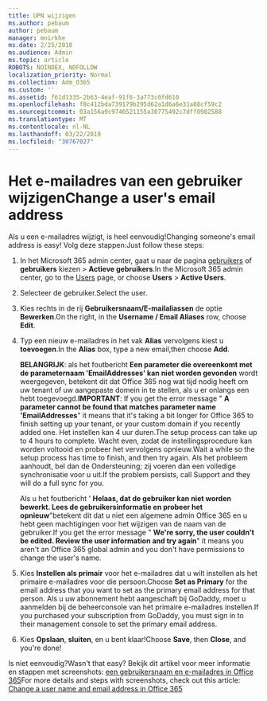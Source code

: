 ```yaml
---
title: UPN wijzigen
ms.author: pebaum
author: pebaum
manager: mnirkhe
ms.date: 2/25/2018
ms.audience: Admin
ms.topic: article
ROBOTS: NOINDEX, NOFOLLOW
localization_priority: Normal
ms.collection: Adm_O365
ms.custom: ''
ms.assetid: f61d1335-2b63-4eaf-91f6-3a773c0fd610
ms.openlocfilehash: f8c412bda739179b295d62a1d6a6e31a88cf59c2
ms.sourcegitcommit: 03a156a9c9740521155a30775492c7dff0982588
ms.translationtype: MT
ms.contentlocale: nl-NL
ms.lasthandoff: 03/22/2019
ms.locfileid: "30767027"
---
```

# <a name="change-a-users-email-address"></a><span data-ttu-id="22401-102">Het e-mailadres van een gebruiker wijzigen</span><span class="sxs-lookup"><span data-stu-id="22401-102">Change a user's email address</span></span>

<span data-ttu-id="22401-103">Als u een e-mailadres wijzigt, is heel eenvoudig!</span><span class="sxs-lookup"><span data-stu-id="22401-103">Changing someone's email address is easy!</span></span> <span data-ttu-id="22401-104">Volg deze stappen:</span><span class="sxs-lookup"><span data-stu-id="22401-104">Just follow these steps:</span></span>
  
1. <span data-ttu-id="22401-105">In het Microsoft 365 admin center, gaat u naar de pagina [gebruikers](https://go.microsoft.com/fwlink/p/?linkid=834822) of **gebruikers** kiezen \> **Actieve gebruikers**.</span><span class="sxs-lookup"><span data-stu-id="22401-105">In the Microsoft 365 admin center, go to the [Users](https://go.microsoft.com/fwlink/p/?linkid=834822) page, or choose **Users** \> **Active Users**.</span></span>
    
2. <span data-ttu-id="22401-106">Selecteer de gebruiker.</span><span class="sxs-lookup"><span data-stu-id="22401-106">Select the user.</span></span>
    
3. <span data-ttu-id="22401-107">Kies rechts in de rij **Gebruikersnaam/E-mailaliassen** de optie **Bewerken**.</span><span class="sxs-lookup"><span data-stu-id="22401-107">On the right, in the **Username / Email Aliases** row, choose **Edit**.</span></span>
    
4. <span data-ttu-id="22401-108">Typ een nieuw e-mailadres in het vak **Alias** vervolgens kiest u **toevoegen**.</span><span class="sxs-lookup"><span data-stu-id="22401-108">In the **Alias** box, type a new email,then choose **Add**.</span></span>
    
    <span data-ttu-id="22401-109">**BELANGRIJK**: als het foutbericht **Een parameter die overeenkomt met de parameternaam 'EmailAddresses' kan niet worden gevonden** wordt weergegeven, betekent dit dat Office 365 nog wat tijd nodig heeft om uw tenant of uw aangepaste domein in te stellen, als u er onlangs een hebt toegevoegd.</span><span class="sxs-lookup"><span data-stu-id="22401-109">**IMPORTANT**: If you get the error message " **A parameter cannot be found that matches parameter name 'EmailAddresses**" it means that it's taking a bit longer for Office 365 to finish setting up your tenant, or your custom domain if you recently added one.</span></span> <span data-ttu-id="22401-110">Het instellen kan 4 uur duren.</span><span class="sxs-lookup"><span data-stu-id="22401-110">The setup process can take up to 4 hours to complete.</span></span> <span data-ttu-id="22401-111">Wacht even, zodat de instellingsprocedure kan worden voltooid en probeer het vervolgens opnieuw.</span><span class="sxs-lookup"><span data-stu-id="22401-111">Wait a while so the setup process has time to finish, and then try again.</span></span> <span data-ttu-id="22401-112">Als het probleem aanhoudt, bel dan de Ondersteuning; zij voeren dan een volledige synchronisatie voor u uit.</span><span class="sxs-lookup"><span data-stu-id="22401-112">If the problem persists, call Support and they will do a full sync for you.</span></span>
    
    <span data-ttu-id="22401-113">Als u het foutbericht ' **Helaas, dat de gebruiker kan niet worden bewerkt. Lees de gebruikersinformatie en probeer het opnieuw**"betekent dit dat u niet een algemene admin Office 365 en u hebt geen machtigingen voor het wijzigen van de naam van de gebruiker.</span><span class="sxs-lookup"><span data-stu-id="22401-113">If you get the error message " **We're sorry, the user couldn't be edited. Review the user information and try again**" it means you aren't an Office 365 global admin and you don't have permissions to change the user's name.</span></span>
    
5. <span data-ttu-id="22401-114">Kies **Instellen als primair** voor het e-mailadres dat u wilt instellen als het primaire e-mailadres voor die persoon.</span><span class="sxs-lookup"><span data-stu-id="22401-114">Choose **Set as Primary** for the email address that you want to set as the primary email address for that person.</span></span> <span data-ttu-id="22401-115">Als u uw abonnement hebt aangeschaft bij GoDaddy, moet u aanmelden bij de beheerconsole van het primaire e-mailadres instellen.</span><span class="sxs-lookup"><span data-stu-id="22401-115">If you purchased your subscription from GoDaddy, you must sign in to their management console to set the primary email address.</span></span> 
    
6. <span data-ttu-id="22401-116">Kies **Opslaan**, **sluiten**, en u bent klaar!</span><span class="sxs-lookup"><span data-stu-id="22401-116">Choose **Save**, then **Close**, and you're done!</span></span>
    
<span data-ttu-id="22401-117">Is niet eenvoudig?</span><span class="sxs-lookup"><span data-stu-id="22401-117">Wasn't that easy?</span></span> <span data-ttu-id="22401-118">Bekijk dit artikel voor meer informatie en stappen met screenshots: [een gebruikersnaam en e-mailadres in Office 365](https://support.office.com/article/Change-a-user-name-and-email-address-in-Office-365-fb5ac074-e203-4e1f-9843-b9d1a3e03297.aspx)</span><span class="sxs-lookup"><span data-stu-id="22401-118">For more details and steps with screenshots, check out this article: [Change a user name and email address in Office 365](https://support.office.com/article/Change-a-user-name-and-email-address-in-Office-365-fb5ac074-e203-4e1f-9843-b9d1a3e03297.aspx)</span></span>
  

